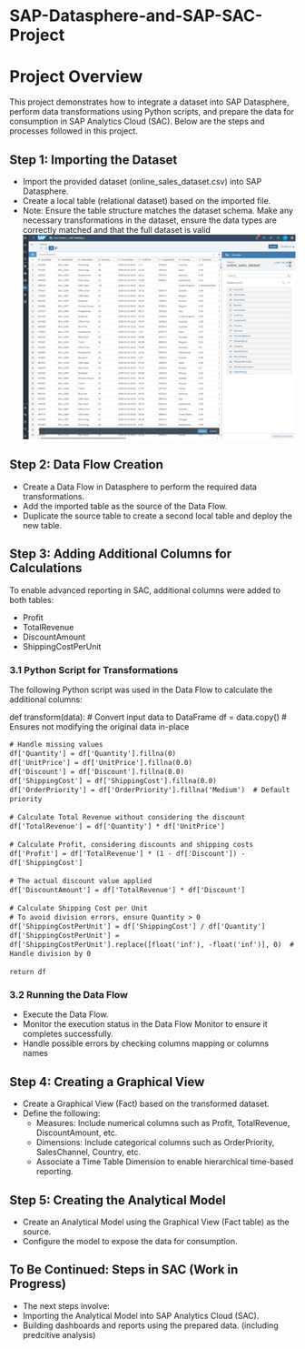 # SAP-Datasphere-and-SAP-SAC-Project

# Project Overview

This project demonstrates how to integrate a dataset into SAP Datasphere, perform data transformations using Python scripts, and prepare the data for consumption in SAP Analytics Cloud (SAC). Below are the steps and processes followed in this project.

## Step 1: Importing the Dataset

- Import the provided dataset (online_sales_dataset.csv) into SAP Datasphere.
- Create a local table (relational dataset) based on the imported file.
- Note: Ensure the table structure matches the dataset schema. Make any necessary transformations in the dataset, ensure the data types are correctly matched and that the full dataset is valid
![Importing Process](images/dataset_import.png)

## Step 2: Data Flow Creation

- Create a Data Flow in Datasphere to perform the required data transformations.
- Add the imported table as the source of the Data Flow.
- Duplicate the source table to create a second local table and deploy the new table.

## Step 3: Adding Additional Columns for Calculations

To enable advanced reporting in SAC, additional columns were added to both tables:
- Profit
- TotalRevenue
- DiscountAmount
- ShippingCostPerUnit

### 3.1 Python Script for Transformations

The following Python script was used in the Data Flow to calculate the additional columns:

def transform(data):
    # Convert input data to DataFrame
    df = data.copy()  # Ensures not modifying the original data in-place

    # Handle missing values
    df['Quantity'] = df['Quantity'].fillna(0)
    df['UnitPrice'] = df['UnitPrice'].fillna(0.0)
    df['Discount'] = df['Discount'].fillna(0.0)
    df['ShippingCost'] = df['ShippingCost'].fillna(0.0)
    df['OrderPriority'] = df['OrderPriority'].fillna('Medium')  # Default priority

    # Calculate Total Revenue without considering the discount
    df['TotalRevenue'] = df['Quantity'] * df['UnitPrice']

    # Calculate Profit, considering discounts and shipping costs
    df['Profit'] = df['TotalRevenue'] * (1 - df['Discount']) - df['ShippingCost']

    # The actual discount value applied
    df['DiscountAmount'] = df['TotalRevenue'] * df['Discount']

    # Calculate Shipping Cost per Unit
    # To avoid division errors, ensure Quantity > 0
    df['ShippingCostPerUnit'] = df['ShippingCost'] / df['Quantity']
    df['ShippingCostPerUnit'] = df['ShippingCostPerUnit'].replace([float('inf'), -float('inf')], 0)  # Handle division by 0

    return df

### 3.2 Running the Data Flow

- Execute the Data Flow.
- Monitor the execution status in the Data Flow Monitor to ensure it completes successfully.
- Handle possible errors by checking columns mapping or columns names

## Step 4: Creating a Graphical View

- Create a Graphical View (Fact) based on the transformed dataset.
- Define the following:
    - Measures: Include numerical columns such as Profit, TotalRevenue, DiscountAmount, etc.
    - Dimensions: Include categorical columns such as OrderPriority, SalesChannel, Country, etc.
    - Associate a Time Table Dimension to enable hierarchical time-based reporting.

## Step 5: Creating the Analytical Model

- Create an Analytical Model using the Graphical View (Fact table) as the source.
- Configure the model to expose the data for consumption.

## To Be Continued: Steps in SAC (Work in Progress)

- The next steps involve:
- Importing the Analytical Model into SAP Analytics Cloud (SAC).
- Building dashboards and reports using the prepared data. (including predcitive analysis)

